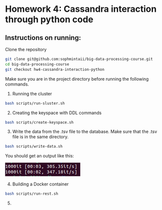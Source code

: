 # Homework 4: Cassandra interaction through python code

## Instructions on running:

Clone the repository
```bash
git clone git@github.com:sophmintaii/big-data-processing-course.git
cd big-data-processing-course
git checkout hw4-cassandra-interaction-python
```

Make sure you are in the project directory before running the following commands.

1. Running the cluster
```bash
bash scripts/run-sluster.sh
```

2. Creating the keyspace with DDL commands
```bash
bash scripts/create-keyspace.sh
```

3. Write the data from the .tsv file to the database.
Make sure that the .tsv file is in the same directory.
```bash
bash scripts/write-data.sh
```
You should get an output like this:

![shutdown-cluster.sh results](screenshots/write-data-results.png)

4. Building a Docker container
```bash
bash scripts/run-rest.sh
```

5. 